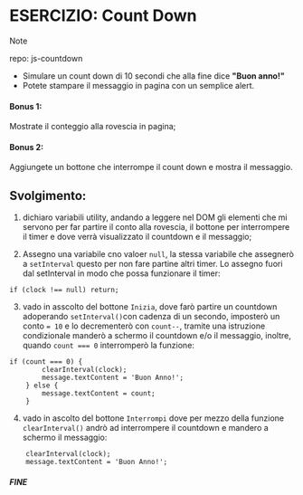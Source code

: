# ESERCIZIO: Count Down

> [!NOTE]
>
> repo: js-countdown

- Simulare un count down di 10 secondi che alla fine dice **"Buon anno!"**
- Potete stampare il messaggio in pagina con un semplice alert.
#### Bonus 1:
Mostrate il conteggio alla rovescia in pagina;
#### Bonus 2:
Aggiungete un bottone che interrompe il count down e mostra il messaggio.

## Svolgimento:
1. dichiaro variabili utility, andando a leggere nel DOM gli elementi che mi servono per far partire il conto alla rovescia, il bottone per interrompere il timer e dove verrà visualizzato il countdown e il messaggio;

2. Assegno una variabile cno valoer `null`, la stessa variabile che assegnerò a `setInterval` questo per non fare partine altri timer. Lo assegno fuori dal setInterval in modo che possa funzionare il timer:
```
if (clock !== null) return;
```

3. vado in asscolto del bottone `Inizia`, dove farò partire un countdown adoperando `setInterval()`con cadenza di un secondo, imposterò un conto `= 10` e lo decrementerò con `count--`, tramite una istruzione condizionale manderò a schermo il countdown e/o il messaggio, inoltre, quando `count === 0` interromperò la funzione:
```
if (count === 0) {
        clearInterval(clock);
        message.textContent = 'Buon Anno!';   
    } else {
        message.textContent = count;
    }
```

4. vado in ascolto del bottone `Interrompi` dove per mezzo della funzione `clearInterval()` andrò ad interrompere il countdown e mandero a schermo il messaggio:
```
    clearInterval(clock);
    message.textContent = 'Buon Anno!';
```

##### FINE
